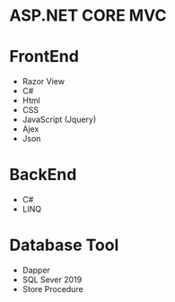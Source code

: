 # ASP.NET CORE MVC 
# FrontEnd
- Razor View
- C#
- Html
- CSS
- JavaScript (Jquery)
- Ajex
- Json
# BackEnd
- C#
- LINQ
  
# Database Tool
- Dapper
- SQL Sever 2019
- Store Procedure
